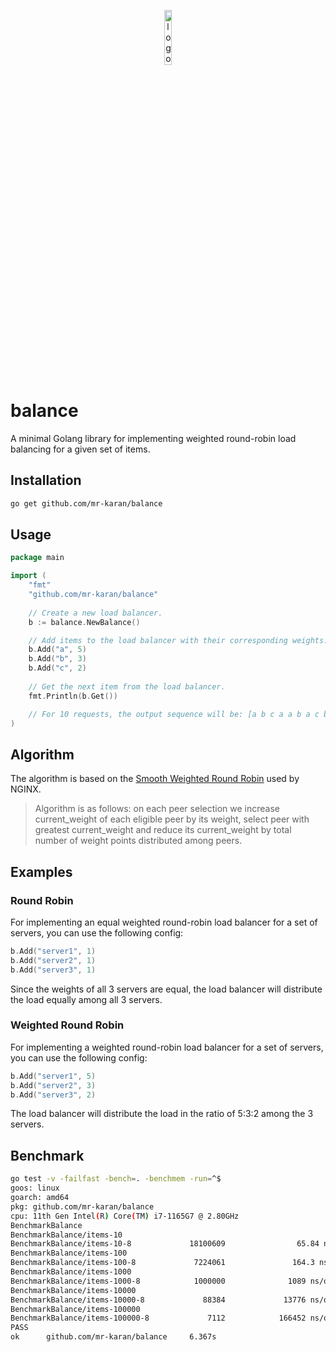 <p align="center">
<img src="./.github/logo.png" alt="logo" width="15%" />
</p>

# balance

A minimal Golang library for implementing weighted round-robin load balancing for a given set of items.

## Installation

```bash
go get github.com/mr-karan/balance
```

## Usage

```go
package main

import (
    "fmt"
    "github.com/mr-karan/balance"
    
    // Create a new load balancer.
    b := balance.NewBalance()

    // Add items to the load balancer with their corresponding weights.
    b.Add("a", 5)
    b.Add("b", 3)
    b.Add("c", 2)    
    
    // Get the next item from the load balancer.
    fmt.Println(b.Get())

    // For 10 requests, the output sequence will be: [a b c a a b a c b a]
)
```

## Algorithm

The algorithm is based on the [Smooth Weighted Round Robin](https://github.com/phusion/nginx/commit/27e94984486058d73157038f7950a0a36ecc6e35) used by NGINX.

> Algorithm is as follows: on each peer selection we increase current_weight
of each eligible peer by its weight, select peer with greatest current_weight
and reduce its current_weight by total number of weight points distributed
among peers.

## Examples

### Round Robin

For implementing an equal weighted round-robin load balancer for a set of servers, you can use the following config:

```go
b.Add("server1", 1)
b.Add("server2", 1)
b.Add("server3", 1)
```

Since the weights of all 3 servers are equal, the load balancer will distribute the load equally among all 3 servers.

### Weighted Round Robin

For implementing a weighted round-robin load balancer for a set of servers, you can use the following config:

```go
b.Add("server1", 5)
b.Add("server2", 3)
b.Add("server3", 2)
```

The load balancer will distribute the load in the ratio of 5:3:2 among the 3 servers.

## Benchmark

```bash
go test -v -failfast -bench=. -benchmem -run=^$
goos: linux
goarch: amd64
pkg: github.com/mr-karan/balance
cpu: 11th Gen Intel(R) Core(TM) i7-1165G7 @ 2.80GHz
BenchmarkBalance
BenchmarkBalance/items-10
BenchmarkBalance/items-10-8             18100609                65.84 ns/op            0 B/op          0 allocs/op
BenchmarkBalance/items-100
BenchmarkBalance/items-100-8             7224061               164.3 ns/op             0 B/op          0 allocs/op
BenchmarkBalance/items-1000
BenchmarkBalance/items-1000-8            1000000              1089 ns/op               0 B/op          0 allocs/op
BenchmarkBalance/items-10000
BenchmarkBalance/items-10000-8             88384             13776 ns/op               0 B/op          0 allocs/op
BenchmarkBalance/items-100000
BenchmarkBalance/items-100000-8             7112            166452 ns/op               0 B/op          0 allocs/op
PASS
ok      github.com/mr-karan/balance     6.367s
```
